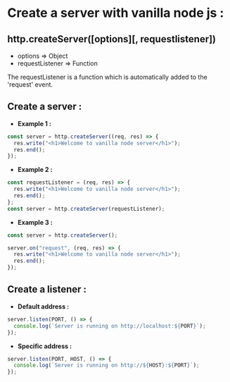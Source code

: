 # Create a server with vanilla node js :

## http.createServer([options][, requestlistener])

- options => Object
- requestListener => Function

The requestListener is a function which is automatically added to the 'request' event.

## Create a server :

- **Example 1 :**

```js
const server = http.createServer((req, res) => {
  res.write("<h1>Welcome to vanilla node server</h1>");
  res.end();
});
```

- **Example 2 :**

```js
const requestListener = (req, res) => {
  res.write("<h1>Welcome to vanilla node server</h1>");
  res.end();
};
const server = http.createServer(requestListener);
```

- **Example 3 :**

```js
const server = http.createServer();

server.on("request", (req, res) => {
  res.write("<h1>Welcome to vanilla node server</h1>");
  res.end();
});
```

## Create a listener :

- **Default address :**

```js
server.listen(PORT, () => {
  console.log(`Server is running on http://localhost:${PORT}`);
});
```

- **Specific address :**

```js
server.listen(PORT, HOST, () => {
  console.log(`Server is running on http://${HOST}:${PORT}`);
});
```

